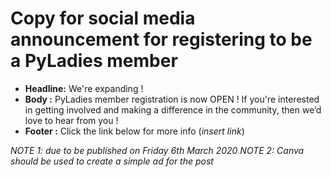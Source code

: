 # Copy for social media announcement for registering to be a PyLadies member


- **Headline:** We're expanding  !
- **Body :**  PyLadies member registration is now OPEN !  If you're interested in getting involved and making a difference in the community, then we’d love to hear from you !
- **Footer :** Click the link below for more info (_insert link_)

_NOTE 1: due to be published on Friday 6th March 2020_
_NOTE 2: Canva should be used to create a simple ad for the post_